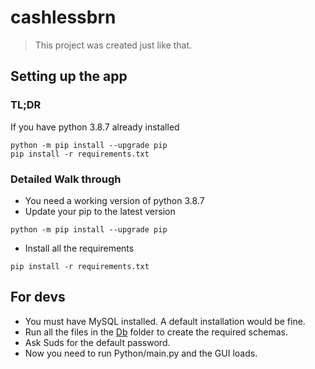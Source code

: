 ﻿# cashlessbrn

> This project was created just like that.

## Setting up the app

### TL;DR
If you have python 3.8.7 already installed
```
python -m pip install --upgrade pip
pip install -r requirements.txt

```

### Detailed Walk through
- You need a working version of python 3.8.7
- Update your pip to the latest version

```
python -m pip install --upgrade pip
```

- Install all the requirements

```
pip install -r requirements.txt
```

## For devs

- You must have MySQL installed. A default installation would be fine.
- Run all the files in the [Db](https://github.com/sssihl/cashlessbrn/tree/main/Db) folder to create the required schemas.
- Ask Suds for the default password.
- Now you need to run Python/main.py and the GUI loads.
